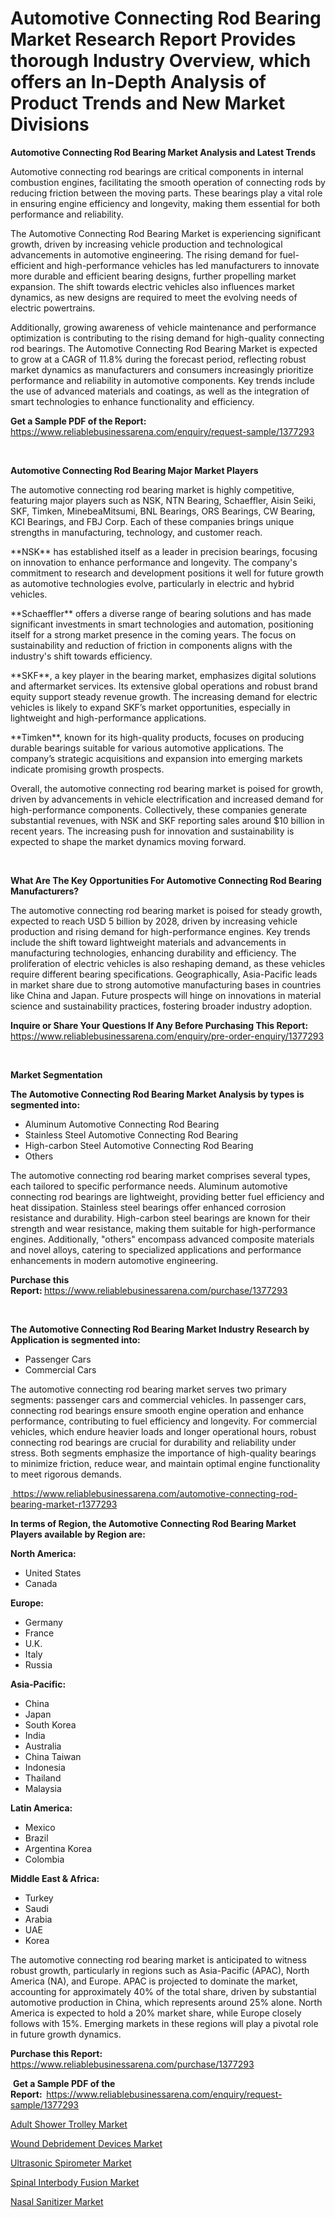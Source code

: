 <p><h1>Automotive Connecting Rod Bearing Market Research Report Provides thorough Industry Overview, which offers an In-Depth Analysis of Product Trends and New Market Divisions</h1></p><p><strong>Automotive Connecting Rod Bearing Market Analysis and Latest Trends</strong></p>
<p><p>Automotive connecting rod bearings are critical components in internal combustion engines, facilitating the smooth operation of connecting rods by reducing friction between the moving parts. These bearings play a vital role in ensuring engine efficiency and longevity, making them essential for both performance and reliability.</p><p>The Automotive Connecting Rod Bearing Market is experiencing significant growth, driven by increasing vehicle production and technological advancements in automotive engineering. The rising demand for fuel-efficient and high-performance vehicles has led manufacturers to innovate more durable and efficient bearing designs, further propelling market expansion. The shift towards electric vehicles also influences market dynamics, as new designs are required to meet the evolving needs of electric powertrains.</p><p>Additionally, growing awareness of vehicle maintenance and performance optimization is contributing to the rising demand for high-quality connecting rod bearings. The Automotive Connecting Rod Bearing Market is expected to grow at a CAGR of 11.8% during the forecast period, reflecting robust market dynamics as manufacturers and consumers increasingly prioritize performance and reliability in automotive components. Key trends include the use of advanced materials and coatings, as well as the integration of smart technologies to enhance functionality and efficiency.</p></p>
<p><strong>Get a Sample PDF of the Report:&nbsp;</strong> <a href="https://www.reliablebusinessarena.com/enquiry/request-sample/1377293?utm_campaign=1355&utm_medium=2&utm_source=Github&utm_content=ia&utm_term=24102024&utm_id=automotive-connecting-rod-bearing">https://www.reliablebusinessarena.com/enquiry/request-sample/1377293</a></p>
<p>&nbsp;</p>
<p><strong>Automotive Connecting Rod Bearing Major Market Players</strong></p>
<p><p>The automotive connecting rod bearing market is highly competitive, featuring major players such as NSK, NTN Bearing, Schaeffler, Aisin Seiki, SKF, Timken, MinebeaMitsumi, BNL Bearings, ORS Bearings, CW Bearing, KCI Bearings, and FBJ Corp. Each of these companies brings unique strengths in manufacturing, technology, and customer reach.</p><p>**NSK** has established itself as a leader in precision bearings, focusing on innovation to enhance performance and longevity. The company's commitment to research and development positions it well for future growth as automotive technologies evolve, particularly in electric and hybrid vehicles.</p><p>**Schaeffler** offers a diverse range of bearing solutions and has made significant investments in smart technologies and automation, positioning itself for a strong market presence in the coming years. The focus on sustainability and reduction of friction in components aligns with the industry's shift towards efficiency.</p><p>**SKF**, a key player in the bearing market, emphasizes digital solutions and aftermarket services. Its extensive global operations and robust brand equity support steady revenue growth. The increasing demand for electric vehicles is likely to expand SKF’s market opportunities, especially in lightweight and high-performance applications.</p><p>**Timken**, known for its high-quality products, focuses on producing durable bearings suitable for various automotive applications. The company’s strategic acquisitions and expansion into emerging markets indicate promising growth prospects.</p><p>Overall, the automotive connecting rod bearing market is poised for growth, driven by advancements in vehicle electrification and increased demand for high-performance components. Collectively, these companies generate substantial revenues, with NSK and SKF reporting sales around $10 billion in recent years. The increasing push for innovation and sustainability is expected to shape the market dynamics moving forward.</p></p>
<p>&nbsp;</p>
<p><strong>What Are The Key Opportunities For Automotive Connecting Rod Bearing Manufacturers?</strong></p>
<p><p>The automotive connecting rod bearing market is poised for steady growth, expected to reach USD 5 billion by 2028, driven by increasing vehicle production and rising demand for high-performance engines. Key trends include the shift toward lightweight materials and advancements in manufacturing technologies, enhancing durability and efficiency. The proliferation of electric vehicles is also reshaping demand, as these vehicles require different bearing specifications. Geographically, Asia-Pacific leads in market share due to strong automotive manufacturing bases in countries like China and Japan. Future prospects will hinge on innovations in material science and sustainability practices, fostering broader industry adoption.</p></p>
<p><strong>Inquire or Share Your Questions If Any Before Purchasing This Report:</strong> <a href="https://www.reliablebusinessarena.com/enquiry/pre-order-enquiry/1377293?utm_campaign=1355&utm_medium=2&utm_source=Github&utm_content=ia&utm_term=24102024&utm_id=automotive-connecting-rod-bearing">https://www.reliablebusinessarena.com/enquiry/pre-order-enquiry/1377293</a></p>
<p>&nbsp;</p>
<p><strong>Market Segmentation</strong></p>
<p><strong>The Automotive Connecting Rod Bearing Market Analysis by types is segmented into:</strong></p>
<p><ul><li>Aluminum Automotive Connecting Rod Bearing</li><li>Stainless Steel Automotive Connecting Rod Bearing</li><li>High-carbon Steel Automotive Connecting Rod Bearing</li><li>Others</li></ul></p>
<p><p>The automotive connecting rod bearing market comprises several types, each tailored to specific performance needs. Aluminum automotive connecting rod bearings are lightweight, providing better fuel efficiency and heat dissipation. Stainless steel bearings offer enhanced corrosion resistance and durability. High-carbon steel bearings are known for their strength and wear resistance, making them suitable for high-performance engines. Additionally, "others" encompass advanced composite materials and novel alloys, catering to specialized applications and performance enhancements in modern automotive engineering.</p></p>
<p><strong>Purchase this Report:&nbsp;</strong><a href="https://www.reliablebusinessarena.com/purchase/1377293?utm_campaign=1355&utm_medium=2&utm_source=Github&utm_content=ia&utm_term=24102024&utm_id=automotive-connecting-rod-bearing">https://www.reliablebusinessarena.com/purchase/1377293</a></p>
<p>&nbsp;</p>
<p><strong>The Automotive Connecting Rod Bearing Market Industry Research by Application is segmented into:</strong></p>
<p><ul><li>Passenger Cars</li><li>Commercial Cars</li></ul></p>
<p><p>The automotive connecting rod bearing market serves two primary segments: passenger cars and commercial vehicles. In passenger cars, connecting rod bearings ensure smooth engine operation and enhance performance, contributing to fuel efficiency and longevity. For commercial vehicles, which endure heavier loads and longer operational hours, robust connecting rod bearings are crucial for durability and reliability under stress. Both segments emphasize the importance of high-quality bearings to minimize friction, reduce wear, and maintain optimal engine functionality to meet rigorous demands.</p></p>
<p><a href="https://www.reliablebusinessarena.com/automotive-connecting-rod-bearing-market-r1377293?utm_campaign=1355&utm_medium=2&utm_source=Github&utm_content=ia&utm_term=24102024&utm_id=automotive-connecting-rod-bearing">&nbsp;https://www.reliablebusinessarena.com/automotive-connecting-rod-bearing-market-r1377293</a></p>
<p><strong>In terms of Region, the Automotive Connecting Rod Bearing Market Players available by Region are:</strong></p>
<p>
    <p> <strong> North America: </strong>
        <ul>
            <li>United States</li>
            <li>Canada</li>
        </ul>
        </p> 
    <p> <strong> Europe: </strong>
        <ul>
            <li>Germany</li>
            <li>France</li>
            <li>U.K.</li>
            <li>Italy</li>
            <li>Russia</li>
        </ul>
        </p> 
    <p> <strong> Asia-Pacific: </strong>
        <ul>
            <li>China</li>
            <li>Japan</li>
            <li>South Korea</li>
            <li>India</li>
            <li>Australia</li>
            <li>China Taiwan</li>
            <li>Indonesia</li>
            <li>Thailand</li>
            <li>Malaysia</li>
        </ul>
        </p> 
    <p> <strong> Latin America: </strong>
        <ul>
            <li>Mexico</li>
            <li>Brazil</li>
            <li>Argentina Korea</li>
            <li>Colombia</li>
        </ul>
        </p> 
    <p> <strong> Middle East & Africa: </strong>
        <ul>
            <li>Turkey</li>
            <li>Saudi</li>
            <li>Arabia</li>
            <li>UAE</li>
            <li>Korea</li>
        </ul>
    </p>
    </p>
<p><p>The automotive connecting rod bearing market is anticipated to witness robust growth, particularly in regions such as Asia-Pacific (APAC), North America (NA), and Europe. APAC is projected to dominate the market, accounting for approximately 40% of the total share, driven by substantial automotive production in China, which represents around 25% alone. North America is expected to hold a 20% market share, while Europe closely follows with 15%. Emerging markets in these regions will play a pivotal role in future growth dynamics.</p></p>
<p><strong>Purchase this Report: </strong><a href="https://www.reliablebusinessarena.com/purchase/1377293?utm_campaign=1355&utm_medium=2&utm_source=Github&utm_content=ia&utm_term=24102024&utm_id=automotive-connecting-rod-bearing">https://www.reliablebusinessarena.com/purchase/1377293</a></p>
<p>&nbsp;<strong>Get a Sample PDF of the Report:&nbsp;&nbsp;</strong><a href="https://www.reliablebusinessarena.com/enquiry/request-sample/1377293?utm_campaign=1355&utm_medium=2&utm_source=Github&utm_content=ia&utm_term=24102024&utm_id=automotive-connecting-rod-bearing">https://www.reliablebusinessarena.com/enquiry/request-sample/1377293</a></p>
<p><strong></strong></p>
<p><p><a href="https://www.linkedin.com/pulse/insights-adult-shower-trolley-market-players-size-geographical-bxa9c?utm_campaign=1355&utm_medium=2&utm_source=Github&utm_content=ia&utm_term=24102024&utm_id=automotive-connecting-rod-bearing">Adult Shower Trolley Market</a></p><p><a href="https://www.linkedin.com/pulse/wound-debridement-devices-market-outlook-complete-industry-eglec?utm_campaign=1355&utm_medium=2&utm_source=Github&utm_content=ia&utm_term=24102024&utm_id=automotive-connecting-rod-bearing">Wound Debridement Devices Market</a></p><p><a href="https://www.linkedin.com/pulse/consumer-behavior-shifts-ultrasonic-spirometer-market-demand-oz6kc?utm_campaign=1355&utm_medium=2&utm_source=Github&utm_content=ia&utm_term=24102024&utm_id=automotive-connecting-rod-bearing">Ultrasonic Spirometer Market</a></p><p><a href="https://www.linkedin.com/pulse/spinal-interbody-fusion-market-trends-strategic-insights-f4i8c?utm_campaign=1355&utm_medium=2&utm_source=Github&utm_content=ia&utm_term=24102024&utm_id=automotive-connecting-rod-bearing">Spinal Interbody Fusion Market</a></p><p><a href="https://www.linkedin.com/pulse/strategic-forecast-nasal-sanitizer-market-growth-trends-jbydc?utm_campaign=1355&utm_medium=2&utm_source=Github&utm_content=ia&utm_term=24102024&utm_id=automotive-connecting-rod-bearing">Nasal Sanitizer Market</a></p></p>
